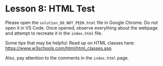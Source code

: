 # Lesson 8: HTML Test

Please open the `solution_DO_NOT_PEEK.html` file in Google Chrome. Do not open it in VS Code. Once opened, observe everything about the webpage and attempt to recreate it in the `index.html` file.

Some tips that may be helpful: Read up on HTML classes here: https://www.w3schools.com/html/html_classes.asp

Also, pay attention to the comments in the `index.html` page.